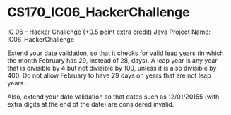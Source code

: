 # CS170_IC06_HackerChallenge

IC 06 - Hacker Challenge (+0.5 point extra credit)
Java Project Name:  IC06_HackerChallenge

Extend your date validation, so that it checks for valid leap years (in which the month February has 29, instead of 28, days).  A leap year is any year that is divisible by 4 but not divisible by 100, unless it is also divisible by 400.  Do not allow February to have 29 days on years that are not leap years.

Also, extend your date validation so that dates such as 12/01/20155 (with extra digits at the end of the date) are considered invalid.
